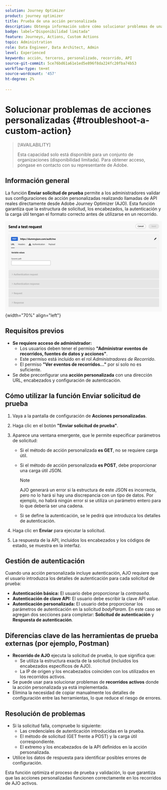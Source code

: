 ```yaml
---
solution: Journey Optimizer
product: journey optimizer
title: Prueba de una acción personalizada
description: Obtenga información sobre cómo solucionar problemas de una acción personalizada
badge: label="Disponibilidad limitada"
feature: Journeys, Actions, Custom Actions
topic: Administration
role: Data Engineer, Data Architect, Admin
level: Experienced
keywords: acción, terceros, personalizado, recorrido, API
source-git-commit: 5ce76bd61a61e1ed5e896f8da224fc20fba74b53
workflow-type: tm+mt
source-wordcount: '457'
ht-degree: 2%

---
```



# Solucionar problemas de acciones personalizadas {#troubleshoot-a-custom-action}

>[!AVAILABILITY]
>
>Esta capacidad solo está disponible para un conjunto de organizaciones (disponibilidad limitada). Para obtener acceso, póngase en contacto con su representante de Adobe.
>

## Información general

La función **Enviar solicitud de prueba** permite a los administradores validar sus configuraciones de acción personalizadas realizando llamadas de API reales directamente desde Adobe Journey Optimizer (AJO). Esta función garantiza que la estructura de solicitud, los encabezados, la autenticación y la carga útil tengan el formato correcto antes de utilizarse en un recorrido.

![](assets/send-test-request.png){width="70%" align="left"}

## Requisitos previos

- **Se requiere acceso de administrador:**
   - Los usuarios deben tener el permiso **&quot;Administrar eventos de recorridos, fuentes de datos y acciones&quot;**.
   - Este permiso está incluido en el rol *Administradores de Recorrido*.
   - El permiso **&quot;Ver eventos de recorridos...&quot;** por sí solo no es suficiente.
- Se debe preconfigurar una **acción personalizada** con una dirección URL, encabezados y configuración de autenticación.

## Cómo utilizar la función Enviar solicitud de prueba

1. Vaya a la pantalla de configuración de **Acciones personalizadas**.
1. Haga clic en el botón **&quot;Enviar solicitud de prueba&quot;**.
1. Aparece una ventana emergente, que le permite especificar parámetros de solicitud:
   - Si el método de acción personalizada **es GET**, no se requiere carga útil.
   - Si el método de acción personalizada **es POST**, debe proporcionar una carga útil JSON.

     >[!NOTE]
     >
     >AJO generará un error si la estructura de este JSON es incorrecta, pero no lo hará si hay una discrepancia con un tipo de datos. Por ejemplo, no habrá ningún error si se utiliza un parámetro entero para lo que debería ser una cadena.

   - Si se define la autenticación, se le pedirá que introduzca los detalles de autenticación.

1. Haga clic en **Enviar** para ejecutar la solicitud.
1. La respuesta de la API, incluidos los encabezados y los códigos de estado, se muestra en la interfaz.

## Gestión de autenticación

Cuando una acción personalizada incluye autenticación, AJO requiere que el usuario introduzca los detalles de autenticación para cada solicitud de prueba:

- **Autenticación básica:** El usuario debe proporcionar la *contraseña*.
- **Autenticación de clave API:** El usuario debe escribir la clave API *value*.
- **Autenticación personalizada:** El usuario debe proporcionar los parámetros de autenticación en la solicitud *bodyParam*. En este caso se agregan dos secciones para completar: **Solicitud de autenticación** y **Respuesta de autenticación**.

## Diferencias clave de las herramientas de prueba externas (por ejemplo, Postman)

- **Recorrido de AJO** ejecuta la solicitud de prueba, lo que significa que:
   - Se utiliza la estructura exacta de la solicitud (incluidos los encabezados específicos de AJO).
   - La IP de origen y los encabezados coinciden con los utilizados en los recorridos activos.
- Se puede usar para solucionar problemas de **recorridos activos** donde la acción personalizada ya está implementada.
- Elimina la necesidad de copiar manualmente los detalles de configuración entre las herramientas, lo que reduce el riesgo de errores.

## Resolución de problemas

- Si la solicitud falla, compruebe lo siguiente:
   - Las credenciales de autenticación introducidas en la prueba.
   - El método de solicitud (GET frente a POST) y la carga útil correspondiente.
   - El extremo y los encabezados de la API definidos en la acción personalizada.
- Utilice los datos de respuesta para identificar posibles errores de configuración.

Esta función optimiza el proceso de prueba y validación, lo que garantiza que las acciones personalizadas funcionen correctamente en los recorridos de AJO activos.


